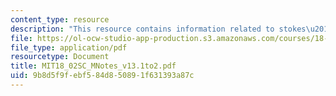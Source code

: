```yaml
---
content_type: resource
description: "This resource contains information related to stokes\u2019 theorem."
file: https://ol-ocw-studio-app-production.s3.amazonaws.com/courses/18-02sc-multivariable-calculus-fall-2010/9b8d5f9febf584d850891f631393a87c_MIT18_02SC_MNotes_v13.1to2.pdf
file_type: application/pdf
resourcetype: Document
title: MIT18_02SC_MNotes_v13.1to2.pdf
uid: 9b8d5f9f-ebf5-84d8-5089-1f631393a87c
---
```

